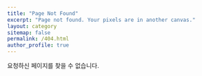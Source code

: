 ```yaml
---
title: "Page Not Found"
excerpt: "Page not found. Your pixels are in another canvas."
layout: category
sitemap: false
permalink: /404.html 
author_profile: true
--- 
```


요청하신 페이지를 찾을 수 없습니다.
<script>
  var GOOG_FIXURL_LANG = 'en';
  var GOOG_FIXURL_SITE = '{{ site.url }}'
</script>
<script src="https://linkhelp.clients.google.com/tbproxy/lh/wm/fixurl.js">
</script>